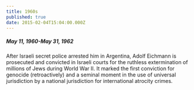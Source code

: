 ```yaml
---
title: 1960s
published: true
date: 2015-02-04T15:04:00.000Z
---
```



##### May 11, 1960-May 31, 1962

After Israeli secret police arrested him in Argentina, Adolf Eichmann is prosecuted and convicted in Israeli courts for the ruthless extermination of millions of Jews during World War II. It marked the first conviction for genocide (retroactively) and a seminal moment in the use of universal jurisdiction by a national jurisdiction for international atrocity crimes.